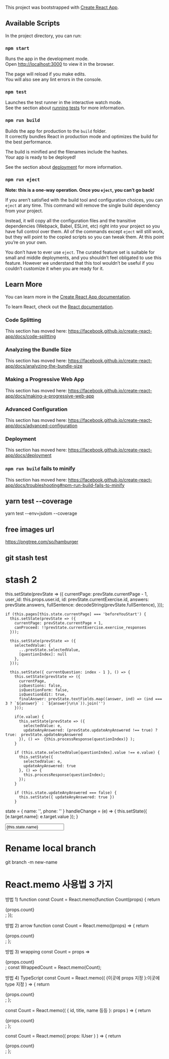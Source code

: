 This project was bootstrapped with [Create React App](https://github.com/facebook/create-react-app).

## Available Scripts

In the project directory, you can run:

### `npm start`

Runs the app in the development mode.<br>
Open [http://localhost:3000](http://localhost:3000) to view it in the browser.

The page will reload if you make edits.<br>
You will also see any lint errors in the console.

### `npm test`

Launches the test runner in the interactive watch mode.<br>
See the section about [running tests](https://facebook.github.io/create-react-app/docs/running-tests) for more information.

### `npm run build`

Builds the app for production to the `build` folder.<br>
It correctly bundles React in production mode and optimizes the build for the best performance.

The build is minified and the filenames include the hashes.<br>
Your app is ready to be deployed!

See the section about [deployment](https://facebook.github.io/create-react-app/docs/deployment) for more information.

### `npm run eject`

**Note: this is a one-way operation. Once you `eject`, you can’t go back!**

If you aren’t satisfied with the build tool and configuration choices, you can `eject` at any time. This command will remove the single build dependency from your project.

Instead, it will copy all the configuration files and the transitive dependencies (Webpack, Babel, ESLint, etc) right into your project so you have full control over them. All of the commands except `eject` will still work, but they will point to the copied scripts so you can tweak them. At this point you’re on your own.

You don’t have to ever use `eject`. The curated feature set is suitable for small and middle deployments, and you shouldn’t feel obligated to use this feature. However we understand that this tool wouldn’t be useful if you couldn’t customize it when you are ready for it.

## Learn More

You can learn more in the [Create React App documentation](https://facebook.github.io/create-react-app/docs/getting-started).

To learn React, check out the [React documentation](https://reactjs.org/).

### Code Splitting

This section has moved here: https://facebook.github.io/create-react-app/docs/code-splitting

### Analyzing the Bundle Size

This section has moved here: https://facebook.github.io/create-react-app/docs/analyzing-the-bundle-size

### Making a Progressive Web App

This section has moved here: https://facebook.github.io/create-react-app/docs/making-a-progressive-web-app

### Advanced Configuration

This section has moved here: https://facebook.github.io/create-react-app/docs/advanced-configuration

### Deployment

This section has moved here: https://facebook.github.io/create-react-app/docs/deployment

### `npm run build` fails to minify

This section has moved here: https://facebook.github.io/create-react-app/docs/troubleshooting#npm-run-build-fails-to-minify


## yarn test --coverage
yarn test --env=jsdom --coverage


## free images url
https://pngtree.com/so/hamburger

<!-- import React from "react";
import { mount, shallow } from "enzyme";
import Basic from "./Basic";
import configureMockStore from "redux-mock-store";
import configureStore from "./configureStore";

import { Provider } from "react-redux";

import action from "./Action";
import reducer from "./Reducer";

const setup = () => {
  let mockStore = configureMockStore();

  // 데이터들을 받아올 가짜 스토어 만들기
  // let store = mockStore({
  //   username: "dave"
  // });
  let store = mockStore({});

  store.dispatch(action("dave"));

  let wrapper = shallow(
    <Provider store={store}>
      <Basic />
    </Provider>
  );

  // const wrapper = mount(<Basic />);
  console.log(wrapper.debug());
};

setup();

describe("action testing", () => {
  test("should create an action to add a todo", () => {
    const user = "dave";
    const exceptedAction = {
      type: "SET_USER",
      user
    };
    expect(action(user)).toEqual(exceptedAction);
  });
});

describe("reducer testing", () => {
  let state = reducer(undefined, {});
  test("should return initialState", () => {
    console.log(state);
    expect(state).toHaveProperty("username", "dave");
  });

  test("should state change", () => {
    state = {
      ...state,
      username: "jane"
    };

    state = reducer(state, "SET_USER");
    console.log(state);
    expect(state).toHaveProperty("username", "jane");
  });
});

let mockStore = configureMockStore();

// 데이터들을 받아올 가짜 스토어 만들기
// let store = mockStore({
//   username: "dave"
// });
let store = mockStore({});
// username: "dave"

describe("Store renders properly", () => {
  <!-- let component = null;
  let buttons = null;

  // Real Store
  // let store = configureStore();

  it("renders properly", () => {
    store.dispatch(action("dave"));

    let component = shallow(
      <Provider store={store}>
        <Basic />
      </Provider>
    );

    // console.log(store.getState());
    console.log(store.getActions());

    expect(store.getActions()[0]).toEqual({ type: "SET_USER", user: "dave" });
  });

  describe("describe debug", () => {
    test("fdsjklsfdkjlfds", () => {
      let wrap = shallow(<Basic />);
      console.log(wrap.find("input").debug());
      console.log("sdjflsdjfslj");
    });
  });

  it("dispatches action", () => {
    const mockedEvent = {
      target: {
        value: "world"
      }
    };
    // component.find('input').simulate('change', mockedEvent);
    // expect(store.getState().names.input).toBe('world');
  });

  // it('dispatches INSERT action', () => {
  //   component.find('form').simulate('submit');
  //   expect(store.getState().names.names).toEqual(['world']);
  // });

  //   it("matches snapshot", () => {
  //     expect(component).toMatchSnapshot();
  //   });
}); -->


<!-- mapDispatchToProps Redux Action -->
<!-- // option 1
const mapDispatchToProps = (dispatch) => ({
  action: () => dispatch(action())
})


// option 2
const mapDispatchToProps = (dispatch) => ({
  action: bindActionCreators(action, dispatch)
})


// option 3
const mapDispatchToProps = {
  action: action
} -->


## git stash test
# stash 2


this.setState(prevState => ({
      currentPage: prevState.currentPage - 1,
      user_id: this.props.user.id,
      id: prevState.currentExercise.id,
      answers: prevState.answers,
      fullSentence: decodeString(prevState.fullSentence),
    }));

    if (this.pages[this.state.currentPage] === 'beforeYouStart') {
      this.setState(prevState => ({
        currentPage: prevState.currentPage + 1,
        canProceed: !!prevState.currentExercise.exercise_responses
      }));

      this.setState(prevState => ({
        selectedValue: {
          ...prevState.selectedValue,
          [questionIndex]: null
        },
      }));

      this.setState({ currentQuestion: index - 1 }, () => {
        this.setState(prevState => ({
          currentPage,
          isQuestions: false,
          isQuestionForm: false,
          isQuestionEdit: true,
          finalAnswer: prevState.textFields.map((answer, ind) => (ind === 3 ? `${answer}` : `${answer}\n\n`)).join('')
        }));

        if(e.value) {
          this.setState(prevState => ({
            selectedValue: e,
            updateAnyAnswered: (prevState.updateAnyAnswered !== true) ? true:  prevState.updateAnyAnswered
          }), () =>  {this.processResponse(questionIndex)} );
        }

        if (this.state.selectedValue[questionIndex].value !== e.value) {
          this.setState({
            selectedValue: e,
            updateAnyAnswered: true
          }, () => {
            this.processResponse(questionIndex);
          });
        }

        if (this.state.updateAnyAnswered === false) {
          this.setState({ updateAnyAnswered: true })
        }

  state = {
    name: '',
    phone: ''
  }
  handleChange = (e) => {
    this.setState({
      [e.target.name]: e.target.value
    });
  }

  <input
          placeholder="first name"
          value={this.state.name}
          onChange={this.handleChange}
          name="name" 
          />


# Rename local branch
git branch -m new-name

# React.memo 사용법 3 가지 

방법 1) function
const Count = React.memo(function Count(props) {
  return <div>{props.count}</div>;
});

방법 2) arrow function
const Count = React.memo((props) => {
  return <div>{props.count}</div>;
};

방법 3) wrapping
const Count = props => <div>{props.count}</div>;
const WrappedCount = React.memo(Count);

방법 4)  TypeScript
const Count = React.memo(( {이곳에 props 지정 }:이곳에 type 지정 ) => {
  return <div>{props.count}</div>;
};

const Count = React.memo(( { id, title, name 등등 }: props ) => {
  return <div>{props.count}</div>;
};

const Count = React.memo(( props: IUser ) ) => {
  return <div>{props.count}</div>;
};